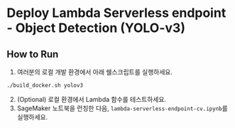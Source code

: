 # Deploy Lambda Serverless endpoint - Object Detection (YOLO-v3)

## How to Run
1. 여러분의 로컬 개발 환경에서 아래 쉘스크립트를 실행하세요.
```
./build_docker.sh yolov3
```
2. (Optional) 로컬 환경에서 Lambda 함수를 테스트하세요.
3. SageMaker 노트북을 런칭한 다음, `lambda-serverless-endpoint-cv.ipynb`를 실행하세요.